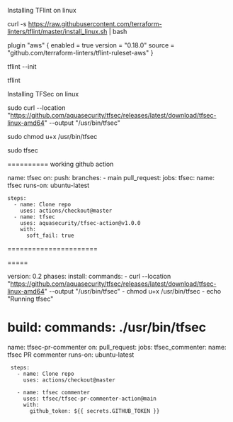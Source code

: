 Installing TFlint on linux 


curl -s https://raw.githubusercontent.com/terraform-linters/tflint/master/install_linux.sh | bash

plugin "aws" {
    enabled = true
    version = "0.18.0"
    source  = "github.com/terraform-linters/tflint-ruleset-aws"
}

tflint --init 

tflint


Installing TFSec on linux 

sudo curl --location "https://github.com/aquasecurity/tfsec/releases/latest/download/tfsec-linux-amd64" --output "/usr/bin/tfsec"

sudo chmod u+x /usr/bin/tfsec 

sudo tfsec



==========
working github action 


name: tfsec
on:
  push:
    branches:
      - main
  pull_request:
jobs:
  tfsec:
    name: tfsec
    runs-on: ubuntu-latest

    steps:
      - name: Clone repo
        uses: actions/checkout@master
      - name: tfsec
        uses: aquasecurity/tfsec-action@v1.0.0
        with:
          soft_fail: true



======================

=====

version: 0.2
phases:
  install: 
    commands:
      - curl --location "https://github.com/aquasecurity/tfsec/releases/latest/download/tfsec-linux-amd64" --output "/usr/bin/tfsec"
      - chmod u+x /usr/bin/tfsec
      - echo "Running tfsec"

  build:
    commands:
      ./usr/bin/tfsec
===============


 name: tfsec-pr-commenter
 on:
   pull_request:
 jobs:
   tfsec_commenter:
     name: tfsec PR commenter
     runs-on: ubuntu-latest

     steps:
       - name: Clone repo
         uses: actions/checkout@master

       - name: tfsec commenter
         uses: tfsec/tfsec-pr-commenter-action@main
         with:
           github_token: ${{ secrets.GITHUB_TOKEN }}